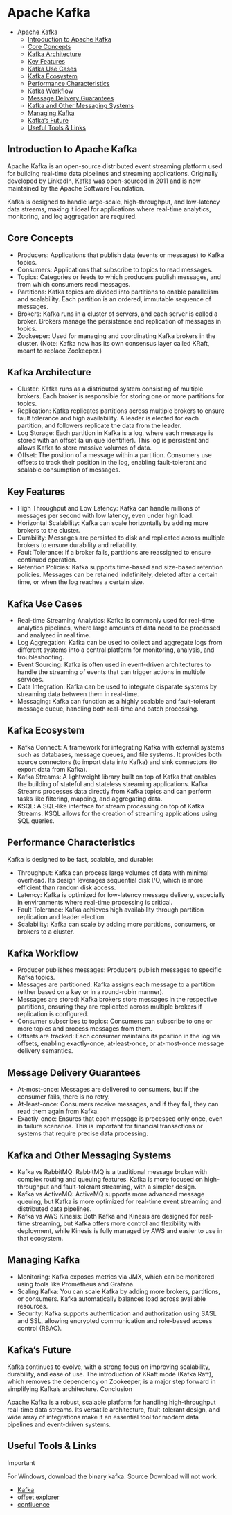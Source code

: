 # Apache Kafka

- [Apache Kafka](#apache-kafka)
  - [Introduction to Apache Kafka](#introduction-to-apache-kafka)
  - [Core Concepts](#core-concepts)
  - [Kafka Architecture](#kafka-architecture)
  - [Key Features](#key-features)
  - [Kafka Use Cases](#kafka-use-cases)
  - [Kafka Ecosystem](#kafka-ecosystem)
  - [Performance Characteristics](#performance-characteristics)
  - [Kafka Workflow](#kafka-workflow)
  - [Message Delivery Guarantees](#message-delivery-guarantees)
  - [Kafka and Other Messaging Systems](#kafka-and-other-messaging-systems)
  - [Managing Kafka](#managing-kafka)
  - [Kafka’s Future](#kafkas-future)
  - [Useful Tools \& Links](#useful-tools--links)

## Introduction to Apache Kafka

Apache Kafka is an open-source distributed event streaming platform used for building real-time data pipelines and streaming applications. Originally developed by LinkedIn, Kafka was open-sourced in 2011 and is now maintained by the Apache Software Foundation.

Kafka is designed to handle large-scale, high-throughput, and low-latency data streams, making it ideal for applications where real-time analytics, monitoring, and log aggregation are required.

## Core Concepts

- Producers: Applications that publish data (events or messages) to Kafka topics.
- Consumers: Applications that subscribe to topics to read messages.
- Topics: Categories or feeds to which producers publish messages, and from which consumers read messages.
- Partitions: Kafka topics are divided into partitions to enable parallelism and scalability. Each partition is an ordered, immutable sequence of messages.
- Brokers: Kafka runs in a cluster of servers, and each server is called a broker. Brokers manage the persistence and replication of messages in topics.
- Zookeeper: Used for managing and coordinating Kafka brokers in the cluster. (Note: Kafka now has its own consensus layer called KRaft, meant to replace Zookeeper.)

## Kafka Architecture

- Cluster: Kafka runs as a distributed system consisting of multiple brokers. Each broker is responsible for storing one or more partitions for topics.
- Replication: Kafka replicates partitions across multiple brokers to ensure fault tolerance and high availability. A leader is elected for each partition, and followers replicate the data from the leader.
- Log Storage: Each partition in Kafka is a log, where each message is stored with an offset (a unique identifier). This log is persistent and allows Kafka to store massive volumes of data.
- Offset: The position of a message within a partition. Consumers use offsets to track their position in the log, enabling fault-tolerant and scalable consumption of messages.

## Key Features

- High Throughput and Low Latency: Kafka can handle millions of messages per second with low latency, even under high load.
- Horizontal Scalability: Kafka can scale horizontally by adding more brokers to the cluster.
- Durability: Messages are persisted to disk and replicated across multiple brokers to ensure durability and reliability.
- Fault Tolerance: If a broker fails, partitions are reassigned to ensure continued operation.
- Retention Policies: Kafka supports time-based and size-based retention policies. Messages can be retained indefinitely, deleted after a certain time, or when the log reaches a certain size.

## Kafka Use Cases

- Real-time Streaming Analytics: Kafka is commonly used for real-time analytics pipelines, where large amounts of data need to be processed and analyzed in real time.
- Log Aggregation: Kafka can be used to collect and aggregate logs from different systems into a central platform for monitoring, analysis, and troubleshooting.
- Event Sourcing: Kafka is often used in event-driven architectures to handle the streaming of events that can trigger actions in multiple services.
- Data Integration: Kafka can be used to integrate disparate systems by streaming data between them in real-time.
- Messaging: Kafka can function as a highly scalable and fault-tolerant message queue, handling both real-time and batch processing.

## Kafka Ecosystem

- Kafka Connect: A framework for integrating Kafka with external systems such as databases, message queues, and file systems. It provides both source connectors (to import data into Kafka) and sink connectors (to export data from Kafka).
- Kafka Streams: A lightweight library built on top of Kafka that enables the building of stateful and stateless streaming applications. Kafka Streams processes data directly from Kafka topics and can perform tasks like filtering, mapping, and aggregating data.
- KSQL: A SQL-like interface for stream processing on top of Kafka Streams. KSQL allows for the creation of streaming applications using SQL queries.

## Performance Characteristics

Kafka is designed to be fast, scalable, and durable:

- Throughput: Kafka can process large volumes of data with minimal overhead. Its design leverages sequential disk I/O, which is more efficient than random disk access.
- Latency: Kafka is optimized for low-latency message delivery, especially in environments where real-time processing is critical.
- Fault Tolerance: Kafka achieves high availability through partition replication and leader election.
- Scalability: Kafka can scale by adding more partitions, consumers, or brokers to a cluster.

## Kafka Workflow

- Producer publishes messages: Producers publish messages to specific Kafka topics.
- Messages are partitioned: Kafka assigns each message to a partition (either based on a key or in a round-robin manner).
- Messages are stored: Kafka brokers store messages in the respective partitions, ensuring they are replicated across multiple brokers if replication is configured.
- Consumer subscribes to topics: Consumers can subscribe to one or more topics and process messages from them.
- Offsets are tracked: Each consumer maintains its position in the log via offsets, enabling exactly-once, at-least-once, or at-most-once message delivery semantics.

## Message Delivery Guarantees

- At-most-once: Messages are delivered to consumers, but if the consumer fails, there is no retry.
- At-least-once: Consumers receive messages, and if they fail, they can read them again from Kafka.
- Exactly-once: Ensures that each message is processed only once, even in failure scenarios. This is important for financial transactions or systems that require precise data processing.

## Kafka and Other Messaging Systems

- Kafka vs RabbitMQ: RabbitMQ is a traditional message broker with complex routing and queuing features. Kafka is more focused on high-throughput and fault-tolerant streaming, with a simpler design.
- Kafka vs ActiveMQ: ActiveMQ supports more advanced message queuing, but Kafka is more optimized for real-time event streaming and distributed data pipelines.
- Kafka vs AWS Kinesis: Both Kafka and Kinesis are designed for real-time streaming, but Kafka offers more control and flexibility with deployment, while Kinesis is fully managed by AWS and easier to use in that ecosystem.

## Managing Kafka

- Monitoring: Kafka exposes metrics via JMX, which can be monitored using tools like Prometheus and Grafana.
- Scaling Kafka: You can scale Kafka by adding more brokers, partitions, or consumers. Kafka automatically balances load across available resources.
- Security: Kafka supports authentication and authorization using SASL and SSL, allowing encrypted communication and role-based access control (RBAC).

## Kafka’s Future

Kafka continues to evolve, with a strong focus on improving scalability, durability, and ease of use. The introduction of KRaft mode (Kafka Raft), which removes the dependency on Zookeeper, is a major step forward in simplifying Kafka’s architecture.
Conclusion

Apache Kafka is a robust, scalable platform for handling high-throughput real-time data streams. Its versatile architecture, fault-tolerant design, and wide array of integrations make it an essential tool for modern data pipelines and event-driven systems.

## Useful Tools & Links

> [!IMPORTANT]
> For Windows, download the binary kafka. Source Download will not work.

- [Kafka](https://kafka.apache.org/)
- [offset explorer](https://offsetexplorer.com/)
- [confluence](https://www.confluent.io/)
